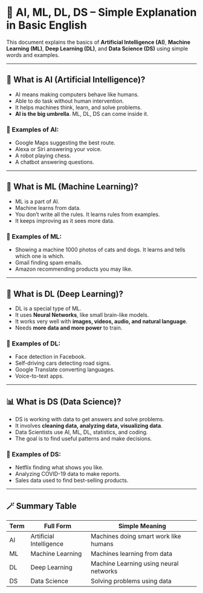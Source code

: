# 🤖 AI, ML, DL, DS – Simple Explanation in Basic English

This document explains the basics of **Artificial Intelligence (AI)**, **Machine Learning (ML)**, **Deep Learning (DL)**, and **Data Science (DS)** using simple words and examples.

---

## 🧠 What is AI (Artificial Intelligence)?

- AI means making computers behave like humans.
- Able to do task without human intervention.
- It helps machines think, learn, and solve problems.
- **AI is the big umbrella**. ML, DL, DS can come inside it.

### 🔧 Examples of AI:

- Google Maps suggesting the best route.
- Alexa or Siri answering your voice.
- A robot playing chess.
- A chatbot answering questions.

---

## 🤖 What is ML (Machine Learning)?

- ML is a part of AI.
- Machine learns from data.
- You don’t write all the rules. It learns rules from examples.
- It keeps improving as it sees more data.

### 🔧 Examples of ML:

- Showing a machine 1000 photos of cats and dogs. It learns and tells which one is which.
- Gmail finding spam emails.
- Amazon recommending products you may like.

---

## 🧠 What is DL (Deep Learning)?

- DL is a special type of ML.
- It uses **Neural Networks**, like small brain-like models.
- It works very well with **images, videos, audio, and natural language**.
- Needs **more data and more power** to train.

### 🔧 Examples of DL:

- Face detection in Facebook.
- Self-driving cars detecting road signs.
- Google Translate converting languages.
- Voice-to-text apps.

---

## 📊 What is DS (Data Science)?

- DS is working with data to get answers and solve problems.
- It involves **cleaning data, analyzing data, visualizing data**.
- Data Scientists use AI, ML, DL, statistics, and coding.
- The goal is to find useful patterns and make decisions.

### 🔧 Examples of DS:

- Netflix finding what shows you like.
- Analyzing COVID-19 data to make reports.
- Sales data used to find best-selling products.

---

## 🪄 Summary Table

| Term | Full Form               | Simple Meaning                         |
| ---- | ----------------------- | -------------------------------------- |
| AI   | Artificial Intelligence | Machines doing smart work like humans  |
| ML   | Machine Learning        | Machines learning from data            |
| DL   | Deep Learning           | Machine Learning using neural networks |
| DS   | Data Science            | Solving problems using data            |
